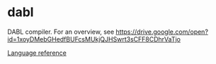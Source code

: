 # dabl

DABL compiler.
For an overview, see https://drive.google.com/open?id=1xoyDMebGHedfBUFcsMUkjQJHSwrt3sCFF8CDhrVaTjo

[Language reference](langref/README.md)

